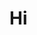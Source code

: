 <!DOCTYPE html>
<html lang="en">
<head>
    <meta charset="UTF-8">
    <meta name="viewport" content="width=device-width, initial-scale=1.0">
    <link rel="stylesheet" href="dist/style.css">
    <title>Kerstkeuzehulp</title>
</head>
<body>
    <div class="container">
        <h1>Hi</h1>
    </div>
   <script src="snowflakes.js"></script>
</body>

</html>
